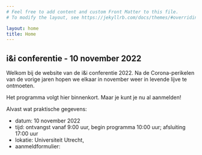 ```yaml
---
# Feel free to add content and custom Front Matter to this file.
# To modify the layout, see https://jekyllrb.com/docs/themes/#overriding-theme-defaults

layout: home
title: Home
---
```


## i&i conferentie - 10 november 2022

Welkom bij de website van de i&i conferentie 2022. 
Na de Corona-perikelen van de vorige jaren hopen we elkaar 
in november weer in levende lijve te ontmoeten.

Het programma volgt hier binnenkort. Maar je kunt je nu al aanmelden!

Alvast wat praktische gegevens:

* datum: 10 november 2022
* tijd: ontvangst vanaf 9:00 uur, begin programma 10:00 uur; afsluiting 17:00 uur
* lokatie: Universiteit Utrecht, 
* aanmeldformulier:
